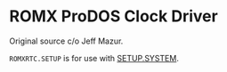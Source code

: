 # ROMX ProDOS Clock Driver

Original source c/o Jeff Mazur.

`ROMXRTC.SETUP` is for use with [SETUP.SYSTEM](../../setup/README.md).
